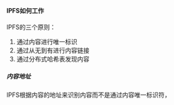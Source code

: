 #### IPFS如何工作

IPFS的三个原则：

1. 通过内容进行唯一标识
2. 通过从无到有进行内容链接
3. 通过分布式哈希表发现内容

##### 内容地址

IPFS根据内容的地址来识别内容而不是通过内容唯一标识符，